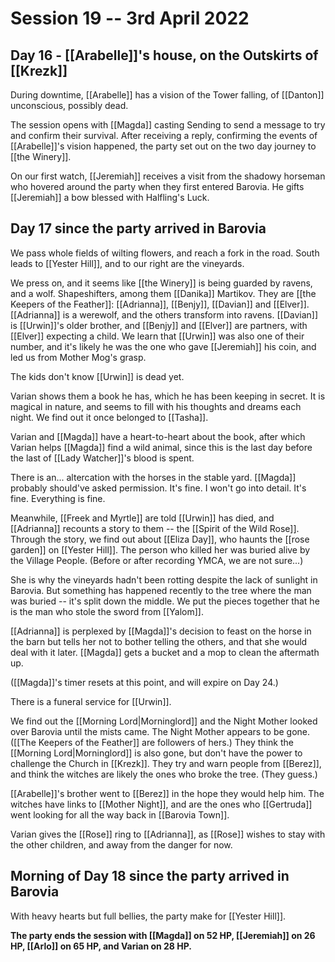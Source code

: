 # Session 19 -- 3rd April 2022
## Day 16 - [[Arabelle]]'s house, on the Outskirts of [[Krezk]]

During downtime, [[Arabelle]] has a vision of the Tower falling, of [[Danton]] unconscious, possibly dead.

The session opens with [[Magda]] casting Sending to send a message to try and confirm their survival. After receiving a reply, confirming the events of [[Arabelle]]'s vision happened, the party set out on the two day journey to [[the Winery]].

On our first watch, [[Jeremiah]] receives a visit from the shadowy horseman who hovered around the party when they first entered Barovia. He gifts [[Jeremiah]] a bow blessed with Halfling's Luck.

## Day 17 since the party arrived in Barovia

We pass whole fields of wilting flowers, and reach a fork in the road. South leads to [[Yester Hill]], and to our right are the vineyards.

We press on, and it seems like [[the Winery]] is being guarded by ravens, and a wolf. Shapeshifters, among them [[Danika]] Martikov. They are [[the Keepers of the Feather]]: [[Adrianna]], [[Benjy]], [[Davian]] and [[Elver]]. [[Adrianna]] is a werewolf, and the others transform into ravens. [[Davian]] is [[Urwin]]'s older brother, and [[Benjy]] and [[Elver]] are partners, with [[Elver]] expecting a child. We learn that [[Urwin]] was also one of their number, and it's likely he was the one who gave [[Jeremiah]] his coin, and led us from Mother Mog's grasp.

The kids don't know [[Urwin]] is dead yet.

Varian shows them a book he has, which he has been keeping in secret. It is magical in nature, and seems to fill with his thoughts and dreams each night. We find out it once belonged to [[Tasha]].

Varian and [[Magda]] have a heart-to-heart about the book, after which Varian helps [[Magda]] find a wild animal, since this is the last day before the last of [[Lady Watcher]]'s blood is spent.

There is an... altercation with the horses in the stable yard. [[Magda]] probably should've asked permission. It's fine. I won't go into detail. It's fine. Everything is fine.

Meanwhile, [[Freek and Myrtle]] are told [[Urwin]] has died, and [[Adrianna]] recounts a story to them -- the [[Spirit of the Wild Rose]]. Through the story, we find out about [[Eliza Day]], who haunts the [[rose garden]] on [[Yester Hill]]. The person who killed her was buried alive by the Village People. (Before or after recording YMCA, we are not sure...) 

She is why the vineyards hadn't been rotting despite the lack of sunlight in Barovia. But something has happened recently to the tree where the man was buried -- it's split down the middle. We put the pieces together that he is the man who stole the sword from [[Yalom]].

[[Adrianna]] is perplexed by [[Magda]]'s decision to feast on the horse in the barn but tells her not to bother telling the others, and that she would deal with it later. [[Magda]] gets a bucket and a mop to clean the aftermath up.

([[Magda]]'s timer resets at this point, and will expire on Day 24.)

There is a funeral service for [[Urwin]].

We find out the [[Morning Lord|Morninglord]] and the Night Mother looked over Barovia until the mists came. The Night Mother appears to be gone. ([[The Keepers of the Feather]] are followers of hers.) They think the [[Morning Lord|Morninglord]] is also gone, but don't have the power to challenge the Church in [[Krezk]]. They try and warn people from [[Berez]], and think the witches are likely the ones who broke the tree. (They guess.)

[[Arabelle]]'s brother went to [[Berez]] in the hope they would help him. The witches have links to [[Mother Night]], and are the ones who [[Gertruda]] went looking for all the way back in [[Barovia Town]]. 

Varian gives the [[Rose]] ring to [[Adrianna]], as [[Rose]] wishes to stay with the other children, and away from the danger for now.

## Morning of Day 18 since the party arrived in Barovia

With heavy hearts but full bellies, the party make for [[Yester Hill]].

**The party ends the session with [[Magda]] on 52 HP, [[Jeremiah]] on 26 HP, [[Arlo]] on 65 HP, and Varian on 28 HP.**